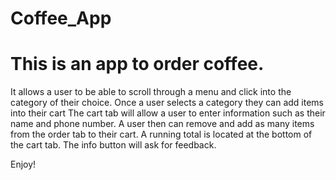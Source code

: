 # Coffee_App

# This is an app to order coffee. 
It allows a user to be able to scroll through a menu and click into the category of their choice. 
Once a user selects a category they can add items into their cart
The cart tab will allow a user to enter information such as their name and phone number.
A user then can remove and add as many items from the order tab to their cart. A running total is located at the bottom of the cart tab. 
The info button will ask for feedback.


Enjoy! 
